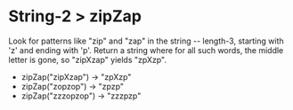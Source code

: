 # String-2 > zipZap

Look for patterns like "zip" and "zap" in the string -- length-3, starting with 'z' and ending with 'p'. Return a string where for all such words, the middle letter is gone, so "zipXzap" yields "zpXzp".

- zipZap("zipXzap") → "zpXzp"
- zipZap("zopzop") → "zpzp"
- zipZap("zzzopzop") → "zzzpzp"